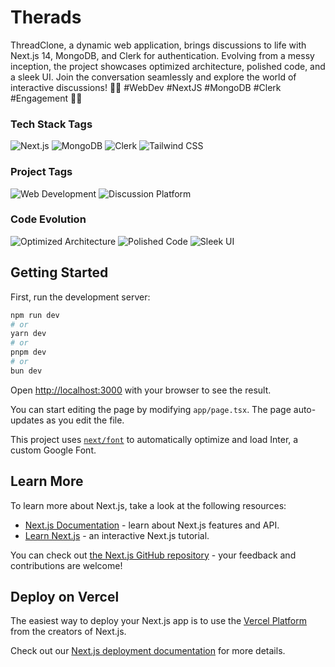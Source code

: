 
# Therads 
ThreadClone, a dynamic web application, brings discussions to life with Next.js 14, MongoDB, and Clerk for authentication. Evolving from a messy inception, the project showcases optimized architecture, polished code, and a sleek UI. Join the conversation seamlessly and explore the world of interactive discussions! 💬🌐 #WebDev #NextJS #MongoDB #Clerk #Engagement 🚀✨

### Tech Stack Tags

![Next.js](https://img.shields.io/badge/Next.js-14-blue?style=flat-square&logo=next.js)
![MongoDB](https://img.shields.io/badge/MongoDB-4.4-green?style=flat-square&logo=mongodb)
![Clerk](https://img.shields.io/badge/Clerk-Authentication-orange?style=flat-square)
![Tailwind CSS](https://img.shields.io/badge/Tailwind_CSS-2.2.19-blueviolet?style=flat-square&logo=tailwind-css)

### Project Tags

![Web Development](https://img.shields.io/badge/Web_Development-fff?style=flat-square&logo=web)
![Discussion Platform](https://img.shields.io/badge/Discussion_Platform-ccc?style=flat-square&logo=chat)

### Code Evolution

![Optimized Architecture](https://img.shields.io/badge/Optimized_Architecture-ccc?style=flat-square)
![Polished Code](https://img.shields.io/badge/Polished_Code-ccc?style=flat-square)
![Sleek UI](https://img.shields.io/badge/Sleek_UI-ccc?style=flat-square)






## Getting Started

First, run the development server:

```bash
npm run dev
# or
yarn dev
# or
pnpm dev
# or
bun dev
```

Open [http://localhost:3000](http://localhost:3000) with your browser to see the result.

You can start editing the page by modifying `app/page.tsx`. The page auto-updates as you edit the file.

This project uses [`next/font`](https://nextjs.org/docs/basic-features/font-optimization) to automatically optimize and load Inter, a custom Google Font.

## Learn More

To learn more about Next.js, take a look at the following resources:

- [Next.js Documentation](https://nextjs.org/docs) - learn about Next.js features and API.
- [Learn Next.js](https://nextjs.org/learn) - an interactive Next.js tutorial.

You can check out [the Next.js GitHub repository](https://github.com/vercel/next.js/) - your feedback and contributions are welcome!

## Deploy on Vercel

The easiest way to deploy your Next.js app is to use the [Vercel Platform](https://vercel.com/new?utm_medium=default-template&filter=next.js&utm_source=create-next-app&utm_campaign=create-next-app-readme) from the creators of Next.js.

Check out our [Next.js deployment documentation](https://nextjs.org/docs/deployment) for more details.
